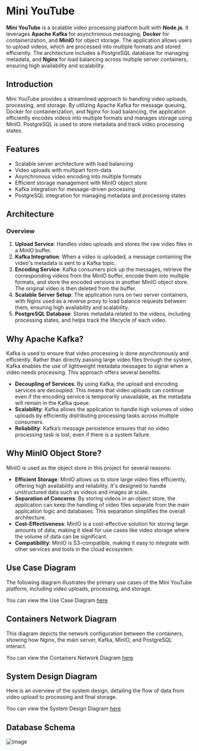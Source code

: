 # Mini YouTube

**Mini YouTube** is a scalable video processing platform built with **Node.js**. It leverages **Apache Kafka** for asynchronous messaging, **Docker** for containerization, and **MinIO** for object storage. The application allows users to upload videos, which are processed into multiple formats and stored efficiently. The architecture includes a PostgreSQL database for managing metadata, and **Nginx** for load balancing across multiple server containers, ensuring high availability and scalability.

## Introduction

Mini YouTube provides a streamlined approach to handling video uploads, processing, and storage. By utilizing Apache Kafka for message queuing, Docker for containerization, and Nginx for load balancing, the application efficiently encodes videos into multiple formats and manages storage using MinIO. PostgreSQL is used to store metadata and track video processing states.

## Features

- Scalable server architecture with load balancing
- Video uploads with multipart form-data
- Asynchronous video encoding into multiple formats
- Efficient storage management with MinIO object store
- Kafka integration for message-driven processing
- PostgreSQL integration for managing metadata and processing states

## Architecture

### Overview

1. **Upload Service**: Handles video uploads and stores the raw video files in a MinIO buffer.
2. **Kafka Integration**: When a video is uploaded, a message containing the video's metadata is sent to a Kafka topic.
3. **Encoding Service**: Kafka consumers pick up the messages, retrieve the corresponding videos from the MinIO buffer, encode them into multiple formats, and store the encoded versions in another MinIO object store. The original video is then deleted from the buffer.
4. **Scalable Server Setup**: The application runs on two server containers, with Nginx used as a reverse proxy to load balance requests between them, ensuring high availability and scalability.
5. **PostgreSQL Database**: Stores metadata related to the videos, including processing states, and helps track the lifecycle of each video.

## Why Apache Kafka?

Kafka is used to ensure that video processing is done asynchronously and efficiently. Rather than directly passing large video files through the system, Kafka enables the use of lightweight metadata messages to signal when a video needs processing. This approach offers several benefits:

- **Decoupling of Services**: By using Kafka, the upload and encoding services are decoupled. This means that video uploads can continue even if the encoding service is temporarily unavailable, as the metadata will remain in the Kafka queue.
- **Scalability**: Kafka allows the application to handle high volumes of video uploads by efficiently distributing processing tasks across multiple consumers.
- **Reliability**: Kafka’s message persistence ensures that no video processing task is lost, even if there is a system failure.

## Why MinIO Object Store?

MinIO is used as the object store in this project for several reasons:

- **Efficient Storage**: MinIO allows us to store large video files efficiently, offering high availability and reliability. It's designed to handle unstructured data such as videos and images at scale.
- **Separation of Concerns**: By storing videos in an object store, the application can keep the handling of video files separate from the main application logic and databases. This separation simplifies the overall architecture.
- **Cost-Effectiveness**: MinIO is a cost-effective solution for storing large amounts of data, making it ideal for use cases like video storage where the volume of data can be significant.
- **Compatibility**: MinIO is S3-compatible, making it easy to integrate with other services and tools in the cloud ecosystem.

## Use Case Diagram

The following diagram illustrates the primary use cases of the Mini YouTube platform, including video uploads, processing, and storage.

You can view the Use Case Diagram [here](https://lucid.app/lucidchart/bb3c3d61-175d-4d95-8dea-e2fb94c4fc17/edit?viewport_loc=-313%2C-991%2C3345%2C1570%2C0_0&invitationId=inv_c5b19f9c-2a5c-480f-b527-dbc253f6d74e)

## Containers Network Diagram

This diagram depicts the network configuration between the containers, showing how Nginx, the main server, Kafka, MinIO, and PostgreSQL interact.

You can view the Containers Network  Diagram [here](https://lucid.app/lucidspark/b0036f47-d417-4d98-b52f-5a2cca7138ee/edit?viewport_loc=-4922%2C-3529%2C12682%2C6135%2C0_0&invitationId=inv_2e061d1a-44e7-4ccd-9439-0e21baab269b)

## System Design Diagram

Here is an overview of the system design, detailing the flow of data from video upload to processing and final storage.

You can view the System Design Diagram [here](https://lucid.app/lucidchart/38c52863-b917-4ce8-a2ca-9bde05773a7e/edit?invitationId=inv_fa8d6106-b7b1-4a32-87f9-e5ca650347f3)
## Database Schema

![image](https://github.com/user-attachments/assets/05f21b05-01f4-4734-9f66-93cdbb1dc26b)

